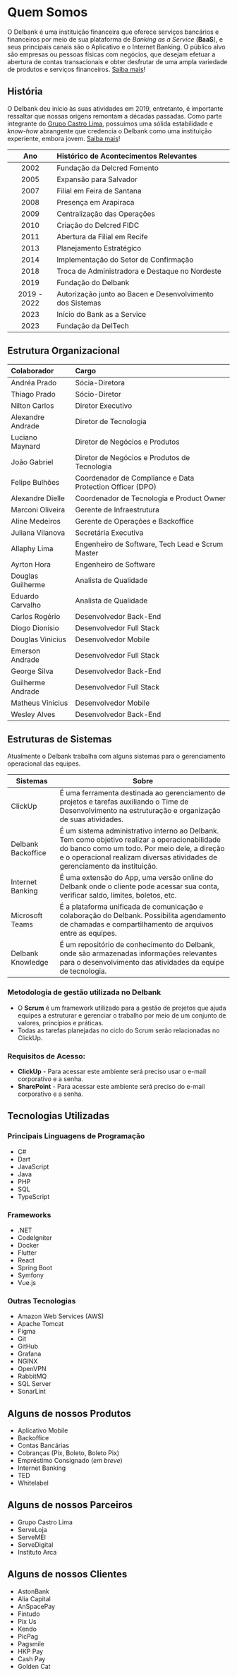 # Quem Somos

O Delbank é uma instituição financeira que oferece serviços bancários e financeiros por meio de sua plataforma de
_Banking as a Service_ (**BaaS**), e seus principais canais são o Aplicativo e o Internet Banking. O público alvo
são empresas ou pessoas físicas com negócios, que desejam efetuar a abertura de contas transacionais e obter desfrutar
de uma ampla variedade de produtos e serviços financeiros. [Saiba mais](https://delbank.com.br/)!

## História

O Delbank deu início às suas atividades em 2019, entretanto, é importante ressaltar que nossas origens remontam a
décadas passadas. Como parte integrante do [Grupo Castro Lima](https://grupocastrolima.com.br/), possuímos uma sólida
estabilidade e *know-how* abrangente que credencia o Delbank como uma instituição experiente, embora
jovem. [Saiba mais](https://grupocastrolima.com.br/castro-lima/)!

|     Ano     | Histórico de Acontecimentos Relevantes                    |
|:-----------:|:----------------------------------------------------------|
|    2002     | Fundação da Delcred Fomento                               |
|    2005     | Expansão para Salvador                                    |
|    2007     | Filial em Feira de Santana                                |
|    2008     | Presença em Arapiraca                                     |
|    2009     | Centralização das Operações                               |
|    2010     | Criação do Delcred FIDC                                   |
|    2011     | Abertura da Filial em Recife                              |
|    2013     | Planejamento Estratégico                                  |
|    2014     | Implementação do Setor de Confirmação                     |
|    2018     | Troca de Administradora e Destaque no Nordeste            |
|    2019     | Fundação do Delbank                                       |
| 2019 - 2022 | Autorização junto ao Bacen e Desenvolvimento dos Sistemas |
|    2023     | Início do Bank as a Service                               |
|    2023     | Fundação da DelTech                                       |

## Estrutura Organizacional

| Colaborador       | Cargo                                                     |
|:------------------|:----------------------------------------------------------|
| Andréa Prado      | Sócia-Diretora                                            |
| Thiago Prado      | Sócio-Diretor                                             |
| Nilton Carlos     | Diretor Executivo                                         |
| Alexandre Andrade | Diretor de Tecnologia                                     |
| Luciano Maynard   | Diretor de Negócios e Produtos                            |
| João Gabriel      | Diretor de Negócios e Produtos de Tecnologia              |
| Felipe Bulhões    | Coordenador de Compliance e Data Protection Officer (DPO) |
| Alexandre Dielle  | Coordenador de Tecnologia e Product Owner                 |
| Marconi Oliveira  | Gerente de Infraestrutura                                 |
| Aline Medeiros    | Gerente de Operações e Backoffice                         |
| Juliana Vilanova  | Secretária Executiva                                      |
| Allaphy Lima      | Engenheiro de Software, Tech Lead e Scrum Master          |
| Ayrton Hora       | Engenheiro de Software                                    |
| Douglas Guilherme | Analista de Qualidade                                     |
| Eduardo Carvalho  | Analista de Qualidade                                     |
| Carlos Rogério    | Desenvolvedor Back-End                                    |
| Diogo Dionisio    | Desenvolvedor Full Stack                                  |
| Douglas Vinicius  | Desenvolvedor Mobile                                      |
| Emerson Andrade   | Desenvolvedor Full Stack                                  |
| George Silva      | Desenvolvedor Back-End                                    |
| Guilherme Andrade | Desenvolvedor Full Stack                                  |
| Matheus Vinicius  | Desenvolvedor Mobile                                      |
| Wesley Alves      | Desenvolvedor Back-End                                    |

## Estruturas de Sistemas

Atualmente o Delbank trabalha com alguns sistemas para o gerenciamento operacional das equipes.

| Sistemas           | Sobre                                                                                                                                                                                                                         |
|--------------------|-------------------------------------------------------------------------------------------------------------------------------------------------------------------------------------------------------------------------------|
| ClickUp            | É uma ferramenta destinada ao gerenciamento de projetos e tarefas auxiliando o Time de Desenvolvimento na estruturação e organização de suas atividades.                                                                      |
| Delbank Backoffice | É um sistema administrativo interno ao Delbank. Tem como objetivo realizar a operacionabilidade do banco como um todo. Por meio dele, a direção e o operacional realizam diversas atividades de gerenciamento da instituição. |
| Internet Banking   | É uma extensão do App, uma versão online do Delbank onde o cliente pode acessar sua conta, verificar saldo, limites, boletos, etc.                                                                                            |
| Microsoft Teams    | É a plataforma unificada de comunicação e colaboração do Delbank. Possibilita agendamento de chamadas e compartilhamento de arquivos entre as equipes.                                                                        |
| Delbank Knowledge  | É um repositório de conhecimento do Delbank, onde são armazenadas informações relevantes para o desenvolvimento das atividades da equipe de tecnologia.                                                                       |

### Metodologia de gestão utilizada no Delbank

- O **Scrum** é um framework utilizado para a gestão de projetos que ajuda equipes a estruturar e gerenciar o trabalho
  por meio de um conjunto de valores, princípios e práticas.
- Todas as tarefas planejadas no ciclo do Scrum serão relacionadas no ClickUp.

### Requisitos de Acesso:

- **ClickUp** - Para acessar este ambiente será preciso usar o e-mail corporativo e a senha.
- **SharePoint** - Para acessar este ambiente será preciso do e-mail corporativo e a senha.

## Tecnologias Utilizadas

### Principais Linguagens de Programação

- C#
- Dart
- JavaScript
- Java
- PHP
- SQL
- TypeScript

### Frameworks

- .NET
- CodeIgniter
- Docker
- Flutter
- React
- Spring Boot
- Symfony
- Vue.js

### Outras Tecnologias

- Amazon Web Services (AWS)
- Apache Tomcat
- Figma
- Git
- GitHub
- Grafana
- NGINX
- OpenVPN
- RabbitMQ
- SQL Server
- SonarLint

## Alguns de nossos Produtos

- Aplicativo Mobile
- Backoffice
- Contas Bancárias
- Cobranças (Pix, Boleto, Boleto Pix)
- Empréstimo Consignado (_em breve_)
- Internet Banking
- TED
- Whitelabel

## Alguns de nossos Parceiros

- Grupo Castro Lima
- ServeLoja
- ServeMEI
- ServeDigital
- Instituto Arca

## Alguns de nossos Clientes

- AstonBank
- Alia Capital
- AnSpacePay
- Fintudo
- Pix Us
- Kendo
- PicPag
- Pagsmile
- HKP Pay
- Cash Pay
- Golden Cat
